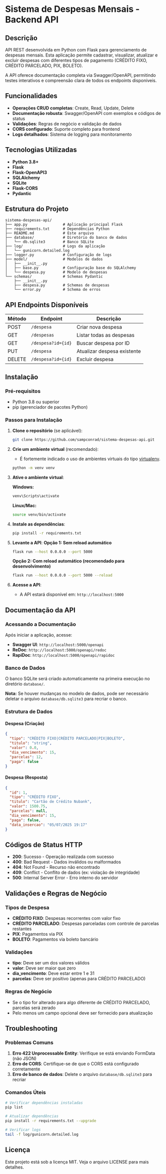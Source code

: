 # Sistema de Despesas Mensais - Backend API

## Descrição

API REST desenvolvida em Python com Flask para gerenciamento de despesas mensais. Esta aplicação permite cadastrar, visualizar, atualizar e excluir despesas com diferentes tipos de pagamento (CRÉDITO FIXO, CRÉDITO PARCELADO, PIX, BOLETO).

A API oferece documentação completa via Swagger/OpenAPI, permitindo testes interativos e compreensão clara de todos os endpoints disponíveis.

## Funcionalidades

- **Operações CRUD completas**: Create, Read, Update, Delete
- **Documentação robusta**: Swagger/OpenAPI com exemplos e códigos de status
- **Validações**: Regras de negócio e validação de dados
- **CORS configurado**: Suporte completo para frontend
- **Logs detalhados**: Sistema de logging para monitoramento

## Tecnologias Utilizadas

- **Python 3.8+**
- **Flask**
- **Flask-OpenAPI3**
- **SQLAlchemy**
- **SQLite**
- **Flask-CORS**
- **Pydantic**

## Estrutura do Projeto

```
sistema-despesas-api/
├── app.py                # Aplicação principal Flask
├── requirements.txt      # Dependências Python
├── README.md             # Este arquivo
├── database/             # Diretório do banco de dados
│   └── db.sqlite3        # Banco SQLite
├── log/                  # Logs da aplicação
│   └── gunicorn.detailed.log
├── logger.py             # Configuração de logs
├── model/                # Modelos de dados
│   ├── __init__.py
│   ├── base.py           # Configuração base do SQLAlchemy
│   └── despesa.py        # Modelo de despesas
└── schemas/              # Schemas Pydantic
    ├── __init__.py
    ├── despesa.py        # Schemas de despesas
    └── error.py          # Schema de erros
```
## API Endpoints Disponíveis

| Método | Endpoint             | Descrição                   |
|--------|----------------------|-----------------------------|
| POST   | `/despesa`           | Criar nova despesa          |
| GET    | `/despesas`          | Listar todas as despesas    |
| GET    | `/despesa?id={id}`   | Buscar despesa por ID       |
| PUT    | `/despesa`           | Atualizar despesa existente |
| DELETE | `/despesa?id={id}`   | Excluir despesa             |

## Instalação

### Pré-requisitos

- Python 3.8 ou superior
- pip (gerenciador de pacotes Python)

### Passos para Instalação

1. **Clone o repositório** (se aplicável):
   ```bash
   git clone https://github.com/sampconrad/sistema-despesas-api.git
   ```

2. **Crie um ambiente virtual** (recomendado):
   - É fortemente indicado o uso de ambientes virtuais do tipo [virtualenv](https://virtualenv.pypa.io/en/latest/installation.html).
   ```bash
   python -m venv venv
   ```

3. **Ative o ambiente virtual**:
   
   **Windows:**
   ```bash
   venv\Scripts\activate
   ```
   
   **Linux/Mac:**
   ```bash
   source venv/bin/activate
   ```

4. **Instale as dependências**:
   ```bash
   pip install -r requirements.txt
   ```
5. **Levante a API**:
   **Opção 1: Sem reload automático**
   ```bash
   flask run --host 0.0.0.0 --port 5000
   ```

   **Opção 2: Com reload automático (recomendado para desenvolvimento)**
   ```bash
   flask run --host 0.0.0.0 --port 5000 --reload
   ```
6. **Acesse a API**:
   - A API estará disponível em: `http://localhost:5000`

## Documentação da API

### Acessando a Documentação

Após iniciar a aplicação, acesse:
- **Swagger UI**: `http://localhost:5000/openapi`
- **ReDoc**: `http://localhost:5000/openapi/redoc`
- **RapiDoc**: `http://localhost:5000/openapi/rapidoc`

### Banco de Dados

O banco SQLite será criado automaticamente na primeira execução no diretório `database/`.

**Nota:** Se houver mudanças no modelo de dados, pode ser necessário deletar o arquivo `database/db.sqlite3` para recriar o banco.

### Estrutura de Dados

#### Despesa (Criação)

```json
{
  "tipo": "CRÉDITO FIXO|CRÉDITO PARCELADO|PIX|BOLETO",
  "titulo": "string",
  "valor": 0.0,
  "dia_vencimento": 15,
  "parcelas": 12,
  "paga": false
}
```

#### Despesa (Resposta)

```json
{
  "id": 1,
  "tipo": "CRÉDITO FIXO",
  "titulo": "Cartão de Crédito Nubank",
  "valor": 1500.75,
  "parcelas": null,
  "dia_vencimento": 15,
  "paga": false,
  "data_insercao": "05/07/2025 19:17"
}
```

## Códigos de Status HTTP

- **200**: Sucesso - Operação realizada com sucesso
- **400**: Bad Request - Dados inválidos ou malformados
- **404**: Not Found - Recurso não encontrado
- **409**: Conflict - Conflito de dados (ex: violação de integridade)
- **500**: Internal Server Error - Erro interno do servidor

## Validações e Regras de Negócio

### Tipos de Despesa
- **CRÉDITO FIXO**: Despesas recorrentes com valor fixo
- **CRÉDITO PARCELADO**: Despesas parceladas com controle de parcelas restantes
- **PIX**: Pagamentos via PIX
- **BOLETO**: Pagamentos via boleto bancário

### Validações
- **tipo**: Deve ser um dos valores válidos
- **valor**: Deve ser maior que zero
- **dia_vencimento**: Deve estar entre 1 e 31
- **parcelas**: Deve ser positivo (apenas para CRÉDITO PARCELADO)

### Regras de Negócio
- Se o tipo for alterado para algo diferente de CRÉDITO PARCELADO, parcelas será zerado
- Pelo menos um campo opcional deve ser fornecido para atualização

## Troubleshooting

### Problemas Comuns

1. **Erro 422 Unprocessable Entity**: Verifique se está enviando FormData (não JSON)
2. **Erro de CORS**: Certifique-se de que o CORS está configurado corretamente
3. **Erro de banco de dados**: Delete o arquivo `database/db.sqlite3` para recriar

### Comandos Úteis

```bash
# Verificar dependências instaladas
pip list

# Atualizar dependências
pip install -r requirements.txt --upgrade

# Verificar logs
tail -f log/gunicorn.detailed.log
```

## Licença

Este projeto está sob a licença MIT. Veja o arquivo LICENSE para mais detalhes.
